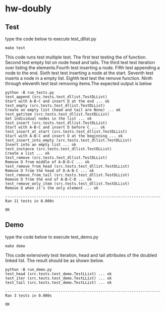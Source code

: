 # hw-doubly

## Test
type the code below to execute test_dllist.py
```
make test
```
This code runs test multiple test. The first test testing the of function. Second test empty list on node head and tails. The third test test iteration over listing the elements.Fourth test inserting a node. Fifth test appending a node to the end. Sixth test test inserting a node at the start. Seventh test inserts a node in a empty list. Eighth test test the remove function. Ninth through eleventh test test removing items.The expected output is below
```
python -B run_tests.py
test_append (src.tests.test_dllist.TestDLList)
Start with A-B-C and insert D at the end ... ok
test_empty (src.tests.test_dllist.TestDLList)
Create an empty list (head and tail are None) ... ok
test_getitem (src.tests.test_dllist.TestDLList)
Get individual nodes in the list ... ok
test_insert (src.tests.test_dllist.TestDLList)
Start with A-B-C and insert D before C ... ok
test_insert_at_start (src.tests.test_dllist.TestDLList)
Start with A-B-C and insert D at the beginning ... ok
test_insert_into_empty (src.tests.test_dllist.TestDLList)
Insert into an empty list ... ok
test_instance (src.tests.test_dllist.TestDLList)
Create a list ... ok
test_remove (src.tests.test_dllist.TestDLList)
Remove D from middle of A-B-D-C ... ok
test_remove_from_head (src.tests.test_dllist.TestDLList)
Remove D from the head of D-A-B-C ... ok
test_remove_from_tail (src.tests.test_dllist.TestDLList)
Remove D from the end of A-B-C-D ... ok
test_remove_only_item (src.tests.test_dllist.TestDLList)
Remove D when it's the only element ... ok

----------------------------------------------------------------------
Ran 11 tests in 0.000s

OK
```
## Demo
type the code below to execute test_demo.py
```
make demo
```
This code extensively test iteration, head and tail attributes of the doubled linked list. The result should be as shown below.
```
python -B run_demo.py
test_head (src.tests.test_demo.TestLList) ... ok
test_iter (src.tests.test_demo.TestLList) ... ok
test_tail (src.tests.test_demo.TestLList) ... ok

----------------------------------------------------------------------
Ran 3 tests in 0.000s

OK
```
